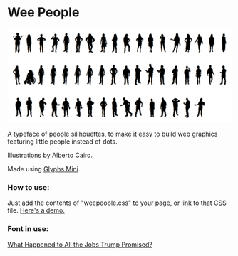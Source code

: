 # Wee People

![A crowd of wee people.](weepeople_all.png)

A typeface of people sillhouettes, to make it easy to build web graphics featuring little people instead of dots.

Illustrations by Alberto Cairo.

Made using [Glyphs Mini](https://glyphsapp.com/glyphs-mini).


### How to use: 

Just add the contents of "weepeople.css" to your page, or link to that CSS file. [Here's a demo.](http://propublica.github.io/weepeople/)


### Font in use:

[What Happened to All the Jobs Trump Promised?](https://projects.propublica.org/graphics/trump-job-promises)
